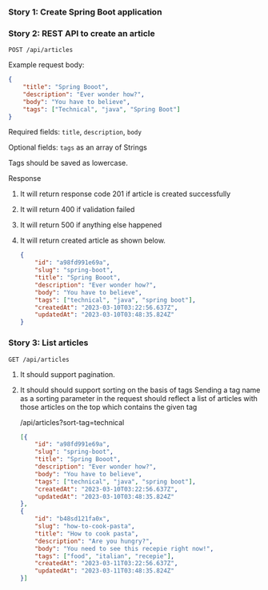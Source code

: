 ### Story 1:  Create Spring Boot application

### Story 2: REST API to create an article

`POST /api/articles`

Example request body:

```JSON
{
    "title": "Spring Booot",
    "description": "Ever wonder how?",
    "body": "You have to believe",
    "tags": ["Technical", "java", "Spring Boot"]
}
```

Required fields: `title`, `description`, `body`

Optional fields: `tags` as an array of Strings

Tags should be saved as lowercase.

Response

1. It will return response code 201 if article is created successfully

2. It will return 400 if validation failed

3. It will return 500 if anything else happened

4. It will return created article as shown below.

   ```json
   {
       "id": "a98fd991e69a",
       "slug": "spring-boot",
       "title": "Spring Booot",
       "description": "Ever wonder how?",
       "body": "You have to believe",
       "tags": ["technical", "java", "spring boot"],
       "createdAt": "2023-03-10T03:22:56.637Z",
       "updatedAt": "2023-03-10T03:48:35.824Z"
   }
   ```
   
### Story 3: List articles

`GET /api/articles`

1. It should support pagination. 

2. It should should support sorting on the basis of tags
   Sending a tag name as a sorting parameter in the request should reflect a list of articles with those articles on the top which contains the given tag
   
   /api/articles?sort-tag=technical
   

   ```json
   [{
       "id": "a98fd991e69a",
       "slug": "spring-boot",
       "title": "Spring Booot",
       "description": "Ever wonder how?",
       "body": "You have to believe",
       "tags": ["technical", "java", "spring boot"],
       "createdAt": "2023-03-10T03:22:56.637Z",
       "updatedAt": "2023-03-10T03:48:35.824Z"
   },
   {
       "id": "b48sd121fa0x",
       "slug": "how-to-cook-pasta",
       "title": "How to cook pasta",
       "description": "Are you hungry?",
       "body": "You need to see this recepie right now!",
       "tags": ["food", "italian", "recepie"],
       "createdAt": "2023-03-11T03:22:56.637Z",
       "updatedAt": "2023-03-11T03:48:35.824Z"
   }]
   ```



